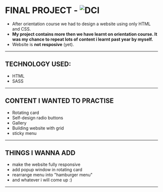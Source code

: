 # FINAL PROJECT - ![DCI](https://digitalcareerinstitute.org/)

- After orientation course we had to design a website using only HTML and CSS.
- **My project contains more then we have learnt on orientation course. It was my chance to repeat lots of content i learnt past year by myself.**
- Website is **not resposive** (yet).

---

## TECHNOLOGY USED:
- HTML
- SASS

---

## CONTENT I WANTED TO PRACTISE
- Rotating card
- Self-design radio buttons
- Gallery 
- Building website with grid
- sticky menu

---

## THINGS I WANNA ADD
- make the website fully responsive 
- add popup window in rotating card
- rearrange menu into "hamburger menu"
- and whatever i will come up :)

---

